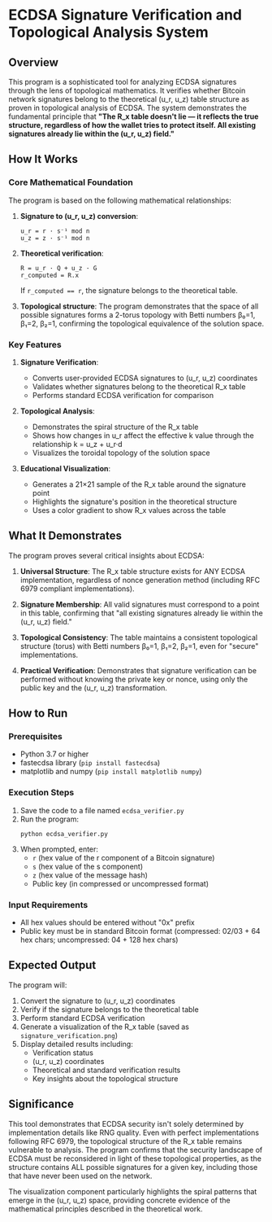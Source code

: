 # ECDSA Signature Verification and Topological Analysis System

## Overview

This program is a sophisticated tool for analyzing ECDSA signatures through the lens of topological mathematics. It verifies whether Bitcoin network signatures belong to the theoretical (u_r, u_z) table structure as proven in topological analysis of ECDSA. The system demonstrates the fundamental principle that **"The R_x table doesn't lie — it reflects the true structure, regardless of how the wallet tries to protect itself. All existing signatures already lie within the (u_r, u_z) field."**

## How It Works

### Core Mathematical Foundation

The program is based on the following mathematical relationships:

1. **Signature to (u_r, u_z) conversion**:
   ```
   u_r = r · s⁻¹ mod n
   u_z = z · s⁻¹ mod n
   ```

2. **Theoretical verification**:
   ```
   R = u_r · Q + u_z · G
   r_computed = R.x
   ```
   If `r_computed == r`, the signature belongs to the theoretical table.

3. **Topological structure**:
   The program demonstrates that the space of all possible signatures forms a 2-torus topology with Betti numbers β₀=1, β₁=2, β₂=1, confirming the topological equivalence of the solution space.

### Key Features

1. **Signature Verification**:
   - Converts user-provided ECDSA signatures to (u_r, u_z) coordinates
   - Validates whether signatures belong to the theoretical R_x table
   - Performs standard ECDSA verification for comparison

2. **Topological Analysis**:
   - Demonstrates the spiral structure of the R_x table
   - Shows how changes in u_r affect the effective k value through the relationship k = u_z + u_r·d
   - Visualizes the toroidal topology of the solution space

3. **Educational Visualization**:
   - Generates a 21×21 sample of the R_x table around the signature point
   - Highlights the signature's position in the theoretical structure
   - Uses a color gradient to show R_x values across the table

## What It Demonstrates

The program proves several critical insights about ECDSA:

1. **Universal Structure**: The R_x table structure exists for ANY ECDSA implementation, regardless of nonce generation method (including RFC 6979 compliant implementations).

2. **Signature Membership**: All valid signatures must correspond to a point in this table, confirming that "all existing signatures already lie within the (u_r, u_z) field."

3. **Topological Consistency**: The table maintains a consistent topological structure (torus) with Betti numbers β₀=1, β₁=2, β₂=1, even for "secure" implementations.

4. **Practical Verification**: Demonstrates that signature verification can be performed without knowing the private key or nonce, using only the public key and the (u_r, u_z) transformation.

## How to Run

### Prerequisites
- Python 3.7 or higher
- fastecdsa library (`pip install fastecdsa`)
- matplotlib and numpy (`pip install matplotlib numpy`)

### Execution Steps
1. Save the code to a file named `ecdsa_verifier.py`
2. Run the program:
   ```
   python ecdsa_verifier.py
   ```
3. When prompted, enter:
   - `r` (hex value of the r component of a Bitcoin signature)
   - `s` (hex value of the s component)
   - `z` (hex value of the message hash)
   - Public key (in compressed or uncompressed format)

### Input Requirements
- All hex values should be entered without "0x" prefix
- Public key must be in standard Bitcoin format (compressed: 02/03 + 64 hex chars; uncompressed: 04 + 128 hex chars)

## Expected Output

The program will:
1. Convert the signature to (u_r, u_z) coordinates
2. Verify if the signature belongs to the theoretical table
3. Perform standard ECDSA verification
4. Generate a visualization of the R_x table (saved as `signature_verification.png`)
5. Display detailed results including:
   - Verification status
   - (u_r, u_z) coordinates
   - Theoretical and standard verification results
   - Key insights about the topological structure

## Significance

This tool demonstrates that ECDSA security isn't solely determined by implementation details like RNG quality. Even with perfect implementations following RFC 6979, the topological structure of the R_x table remains vulnerable to analysis. The program confirms that the security landscape of ECDSA must be reconsidered in light of these topological properties, as the structure contains ALL possible signatures for a given key, including those that have never been used on the network.

The visualization component particularly highlights the spiral patterns that emerge in the (u_r, u_z) space, providing concrete evidence of the mathematical principles described in the theoretical work.
